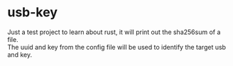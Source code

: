 # usb-key
Just a test project to learn about rust, it will print out the sha256sum of a file. \
The uuid and key from the config file will be used to identify the target usb and key.
